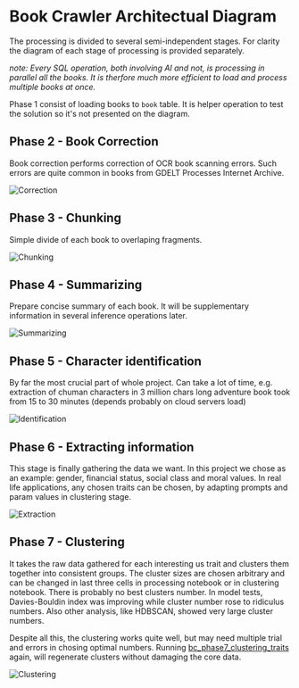 # Book Crawler Architectual Diagram

The processing is divided to several semi-independent stages. For clarity the diagram of each stage of processing is provided separately.

*note: Every SQL operation, both involving AI and not, is processing in parallel all the books. It is therfore much more efficient to load and process multiple books at once.*

Phase 1 consist of loading books to `book` table. It is helper operation to test the solution so it's not presented on the diagram.

## Phase 2 - Book Correction

Book correction performs correction of OCR book scanning errors. Such errors are quite common in books from GDELT Processes Internet Archive.

![Correction](phase2_correction.drawio.png "Correction")

## Phase 3 - Chunking

Simple divide of each book to overlaping fragments.

![Chunking](phase3_chunking.drawio.png "Chunking")

## Phase 4 - Summarizing

Prepare concise summary of each book. It will be supplementary information in several inference operations later.

![Summarizing](phase4_summarization.drawio.png "Summarizing")

## Phase 5 - Character identification

By far the most crucial part of whole project. 
Can take a lot of time, e.g. extraction of chuman characters in 3 million chars long adventure book took from 15 to 30 minutes (depends probably on cloud servers load)

![Identification](phase5_characters_identification.drawio.png "Identification")

## Phase 6 - Extracting information

This stage is finally gathering the data we want. In this project we chose as an example: gender, financial status, social class and moral values.
In real life applications, any chosen traits can be chosen, by adapting prompts and param values in clustering stage.

![Extraction](phase6_data_extraction.drawio.png "Extraction")

## Phase 7 - Clustering

It takes the raw data gathered for each interesting us trait and clusters them together into consistent groups.
The cluster sizes are chosen arbitrary and can be changed in last three cells in processing notebook or in clustering notebook.
There is probably no best clusters number. In model tests, Davies-Bouldin index was improving while cluster number rose to ridiculus numbers.
Also other analysis, like HDBSCAN, showed very large cluster numbers. 

Despite all this, the clustering works quite well, but may need multiple trial and errors in chosing optimal numbers.
Running [bc_phase7_clustering_traits](https://github.com/jj123451/book_crawler/tree/main/split_notebooks) again, will regenerate clusters without damaging the core data.

![Clustering](phase7_clustering.drawio.png "Clustering")